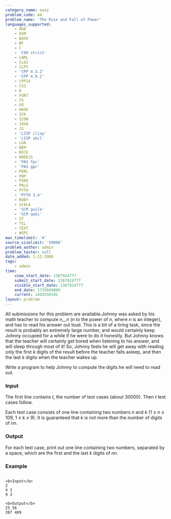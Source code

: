 ```yaml
---
category_name: easy
problem_code: A4
problem_name: 'The Rise and Fall of Power'
languages_supported:
    - ADA
    - ASM
    - BASH
    - BF
    - C
    - 'C99 strict'
    - CAML
    - CLOJ
    - CLPS
    - 'CPP 4.3.2'
    - 'CPP 4.9.2'
    - CPP14
    - CS2
    - D
    - FORT
    - FS
    - GO
    - HASK
    - ICK
    - ICON
    - JAVA
    - JS
    - 'LISP clisp'
    - 'LISP sbcl'
    - LUA
    - NEM
    - NICE
    - NODEJS
    - 'PAS fpc'
    - 'PAS gpc'
    - PERL
    - PHP
    - PIKE
    - PRLG
    - PYTH
    - 'PYTH 3.4'
    - RUBY
    - SCALA
    - 'SCM guile'
    - 'SCM qobi'
    - ST
    - TCL
    - TEXT
    - WSPC
max_timelimit: '4'
source_sizelimit: '50000'
problem_author: admin
problem_tester: null
date_added: 1-12-2008
tags:
    - admin
time:
    view_start_date: 1367924777
    submit_start_date: 1367924777
    visible_start_date: 1367924777
    end_date: 1735669800
    current: 1493558102
layout: problem
---
```

All submissions for this problem are available.Johnny was asked by his math teacher to compute _n__n_ (_n_ to the power of _n_, where _n_ is an integer), and has to read his answer out loud. This is a bit of a tiring task, since the result is probably an extremely large number, and would certainly keep Johnny occupied for a while if he were to do it honestly. But Johnny knows that the teacher will certainly get bored when listening to his answer, and will sleep through most of it! So, Johnny feels he will get away with reading only the first _k_ digits of the result before the teacher falls asleep, and then the last _k_ digits when the teacher wakes up.

Write a program to help Johnny to compute the digits he will need to read out.

### Input

The first line contains _t_, the number of test cases (about 30000). Then _t_ test cases follow.

Each test case consists of one line containing two numbers _n_ and _k_ (1 ≤ _n_ ≤ 109, 1 ≤ k ≤ 9). It is guaranteed that _k_ is not more than the number of digits of _nn_.

### Output

For each test case, print out one line containing two numbers, separated by a space, which are the first and the last _k_ digits of _nn_.

### Example

```

<b>Input</b>
2
4 2
9 3

<b>Output</b>
25 56
387 489

```